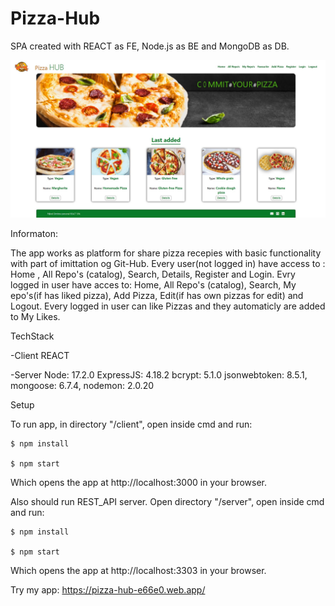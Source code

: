 # Pizza-Hub

SPA created with REACT as FE, Node.js as BE and MongoDB as DB.

![](/HomePage.jpg)

Informaton:

The app works as platform for share pizza recepies with basic functionality with part of imittation og Git-Hub.
Every user(not logged in) have access to : Home , All Repo's (catalog), Search, Details, Register and Login.
Evry logged in user have acces to: Home, All Repo's (catalog), Search, My epo's(if has liked pizza), Add Pizza, Edit(if has own pizzas for edit) and Logout.
Every logged in user can like Pizzas and they automaticly are added to My Likes.


TechStack



-Client
    REACT
    
    
    
-Server
    Node: 17.2.0
    ExpressJS: 4.18.2
    bcrypt: 5.1.0
    jsonwebtoken: 8.5.1,
    mongoose: 6.7.4,
    nodemon: 2.0.20

Setup

To run app, in directory "/client",  open inside cmd and run:
```
$ npm install

$ npm start
```
Which opens the app at http://localhost:3000 in your browser.



Also should run REST_API server.
Open directory "/server", open inside cmd and run:
```
$ npm install

$ npm start
```
Which opens the app at http://localhost:3303 in your browser.


Try my app:
https://pizza-hub-e66e0.web.app/
